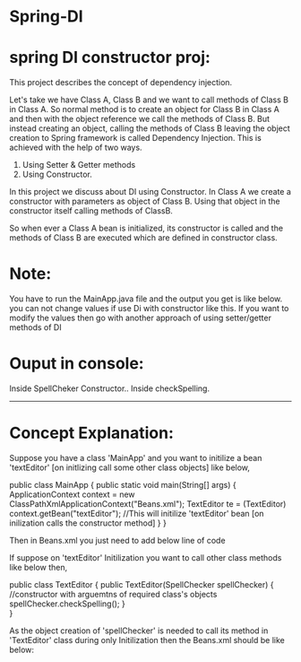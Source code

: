# Spring-DI
spring DI constructor proj:
=====================================

This project describes the concept of dependency injection.

Let's take we have Class A, Class B and we want to call methods of Class B in Class A.
So normal method is to create an object for Class B in Class A and then with the object reference we call the methods of Class B.
But instead creating an object, calling the methods of Class B leaving the object creation to Spring framework is called Dependency Injection.
This is achieved with the help of two ways.
1. Using Setter & Getter methods
2. Using Constructor.

In this project we discuss about DI using Constructor.
In Class A we create a constructor with parameters as object of Class B.
Using that object in the constructor itself calling methods of ClassB.

So when ever a Class A bean is initialized, its constructor is called and the methods of Class B are executed which are defined in constructor class.

# Note:   
You have to run the MainApp.java file and the output you get is like below.
you can not change values if use Di with constructor like this. If you want to modify the values then go with another approach of using setter/getter methods of DI

# Ouput in console: 
Inside SpellCheker Constructor..
Inside checkSpelling.

----------------------------------
# Concept Explanation:
Suppose you have a class 'MainApp' and you want to initilize a bean 'textEditor' [on initlizing call some other class objects] like below, 

public class MainApp {
 public static void main(String[] args) {
      ApplicationContext context = new ClassPathXmlApplicationContext("Beans.xml");
      TextEditor te = (TextEditor) context.getBean("textEditor");  //This will initilize 'textEditor' bean [on inilization calls the constructor method]
   }
} 
   
Then in Beans.xml you just need to add below line of code
	<bean id = "textEditor" class = "com.tpoint.TextEditor">    

If suppose on 'textEditor' Initilization you want to call other class methods like below then,

public class TextEditor {
   public TextEditor(SpellChecker spellChecker) {  //constructor with arguemtns of required class's objects	   
	   spellChecker.checkSpelling();
   }	   
}	   

As the object creation of 	'spellChecker' is needed to call its method in 'TextEditor' class during only Initilization then the Beans.xml should be like below:
	<bean id = "textEditor" class = "com.tpoint.TextEditor">
	  	<constructor-arg index="0">
	  		<bean id="spellCheker" class="com.tpoint.SpellChecker"/>
	  	</constructor-arg>
        </bean>
	
	


